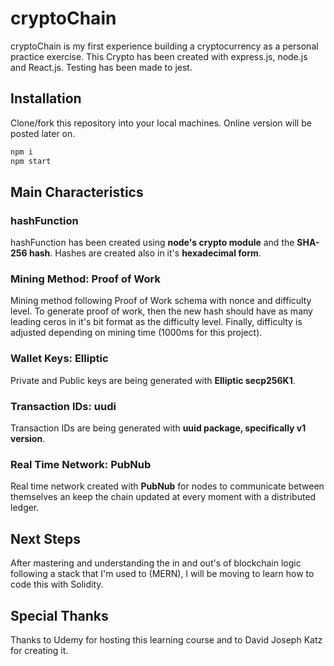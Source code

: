 # cryptoChain

cryptoChain is my first experience building a cryptocurrency as a personal practice exercise. This Crypto has been created with express.js, node.js and React.js. Testing has been made to jest.

## Installation

Clone/fork this repository into your local machines. Online version will be posted later on.

```bash
npm i
npm start
```

## Main Characteristics

### hashFunction

hashFunction has been created using **node's crypto module** and the **SHA-256 hash**. Hashes are created also in it's **hexadecimal form**.

### Mining Method: Proof of Work

Mining method following Proof of Work schema with nonce and difficulty level. To generate proof of work, then the new hash should have as many leading ceros in it's bit format as the difficulty level. Finally, difficulty is adjusted depending on mining time (1000ms for this project).

### Wallet Keys: Elliptic

Private and Public keys are being generated with **Elliptic secp256K1**.

### Transaction IDs: uudi

Transaction IDs are being generated with **uuid package, specifically v1 version**.

### Real Time Network: PubNub

Real time network created with **PubNub** for nodes to communicate between themselves an keep the chain updated at every moment with a distributed ledger.

## Next Steps

After mastering and understanding the in and out's of blockchain logic following a stack that I'm used to (MERN), I will be moving to learn how to code this with Solidity.

## Special Thanks

Thanks to Udemy for hosting this learning course and to David Joseph Katz for creating it.
